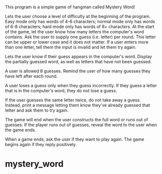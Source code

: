 This program is a simple game of hangman called Mystery Word!

Lets the user choose a level of difficulty at the beginning of the program. Easy mode only has words of 4-6 characters; normal mode only has words of 6-8 characters; hard mode only has words of 8+ characters.
At the start of the game, let the user know how many letters the computer's word contains.
Ask the user to supply one guess (i.e. letter) per round. This letter can be upper or lower case and it does not matter. If a user enters more than one letter, tell them the input is invalid and let them try again.

Lets the user know if their guess appears in the computer's word.
Display the partially guessed word, as well as letters that have not been guessed.

A user is allowed 8 guesses. Remind the user of how many guesses they have left after each round.

A user loses a guess only when they guess incorrectly. If they guess a letter that is in the computer's word, they do not lose a guess.

If the user guesses the same letter twice, do not take away a guess. Instead, print a message letting them know they've already guessed that letter and ask them to try again.

The game will end when the user constructs the full word or runs out of guesses. If the player runs out of guesses, reveal the word to the user when the game ends.

When a game ends, ask the user if they want to play again. The game begins again if they reply positively.
# mystery_word
